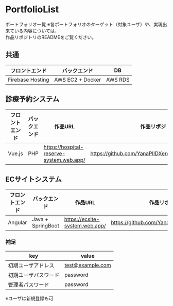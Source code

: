# PortfolioList
ポートフォリオ一覧
※各ポートフォリオのターゲット（対象ユーザ）や、実現出来ている内容については、  
作品リポジトリのREADMEをご覧ください。  

## 共通

|フロントエンド|バックエンド|DB|
|---|---|---|
|Firebase Hosting|AWS EC2 + Docker|AWS RDS|

## 診療予約システム

|フロントエンド|バックエンド|作品URL|作品リポジトリ|
|---|---|---|---|
|Vue.js|PHP|https://hospital-reserve-system.web.app/|https://github.com/YanaPIIDXer/HospitalReserveSystem|

## ECサイトシステム

|フロントエンド|バックエンド|作品URL|作品リポジトリ|
|---|---|---|---|
|Angular|Java + SpringBoot|https://ecsite-system.web.app/|https://github.com/YanaPIIDXer/ECSiteSystem|

### 補足

|key|value|
|---|---|
|初期ユーザアドレス|test@example.com|
|初期ユーザパスワード|password|
|管理者パスワード|password|

※ユーザは新規登録も可
